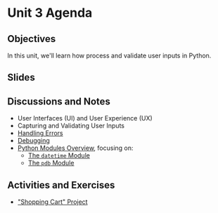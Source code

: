 # Unit 3 Agenda

## Objectives

In this unit, we'll learn how process and validate user inputs in Python.

## Slides

## Discussions and Notes

  + User Interfaces (UI) and User Experience (UX)
  + Capturing and Validating User Inputs
  + [Handling Errors](/notes/python/errors.md)
  + [Debugging](/notes/python/debugging.md)
  + [Python Modules Overview](/notes/python/modules/README.md), focusing on:
    + [The `datetime` Module](/notes/python/modules/datetime.md)
    + [The `pdb` Module](/notes/python/modules/pdb.md)

## Activities and Exercises

  + ["Shopping Cart" Project](/projects/shopping-cart.md)
